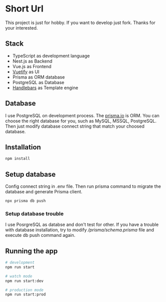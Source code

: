 # Short Url

This project is just for hobby. If you want to develop just fork. Thanks for your interested.

## Stack

- TypeScript as development language
- Nest.js as Backend
- Vue.js as Frontend
- [Vuetify](https://vuetifyjs.com/en/) as UI
- Prisma as ORM database
- PostgreSQL as Database
- [Handlebars](https://handlebarsjs.com/) as Template engine

## Database

I use PostgreSQL on development process. The [prisma.io](https://www.prisma.io/) is ORM. You can choose the right database for you, such as MySQL, MSSQL, PostgreSQL. Then just modify database connect string that match your choosed database.

## Installation

```bash
npm install
```

## Setup database

Config connect string in .env file. Then run prisma command to migrate the database and generate Prisma client.

```bash
npx prisma db push
```

### Setup database trouble

I use PosrgreSQL as databse and don't test for other. If you have a trouble with database installation, try to modify _/prisma/schema.prisma_ file and execute db push command again.

## Running the app

```bash
# development
npm run start

# watch mode
npm run start:dev

# production mode
npm run start:prod
```
